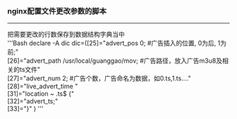 ### nginx配置文件更改参数的脚本
-----------------------------------------------
把需要更改的行数保存到数据结构字典当中<br>
'''Bash
declare -A dic
dic=([25]="advert_pos 0; #广告插入的位置, 0为后, 1为前;"  \
     [26]="advert_path /usr/local/guanggao/mov; #广告路径，放入广告m3u8及相关的ts文件"  \
     [27]="advert_num  2; #广告个数，广告命名为数据，如0.ts,1.ts...."  \
     [28]="live_advert_time "  \
     [31]="location ~ \.ts$ {"  \
     [32]="advert_ts;"  \
     [33]="}" )
'''

